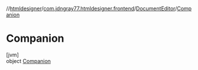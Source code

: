 //[htmldesigner](../../../../index.md)/[com.jdngray77.htmldesigner.frontend](../../index.md)/[DocumentEditor](../index.md)/[Companion](index.md)

# Companion

[jvm]\
object [Companion](index.md)
